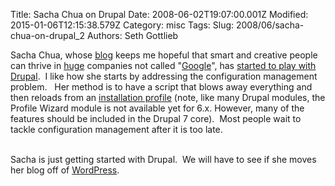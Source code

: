 Title: Sacha Chua on Drupal
Date: 2008-06-02T19:07:00.001Z
Modified: 2015-01-06T12:15:38.579Z
Category: misc
Tags: 
Slug: 2008/06/sacha-chua-on-drupal_2
Authors: Seth Gottlieb

Sacha Chua, whose [blog](http://sachachua.com/wp/)&nbsp;keeps me hopeful that smart and creative people can thrive in [huge](http://www.ibm.com) companies not called "[Google](http://www.google.com/)", has [started to play with](http://sachachua.com/wp/2008/06/01/drupal-lather-rinse-repeat-cleaner-development-with-installation-profiles-and-makefiles/) [Drupal](http://drupal.org/). &nbsp;I like how she starts by addressing the configuration management problem. &nbsp; Her method is to have a script that blows away everything and then reloads from an [installation profile](http://drupal.org/project/install_profile_api) (note, like many Drupal modules, the Profile Wizard module is not available yet for 6.x.  However, many of the features should be included in the Drupal 7 core). &nbsp;Most people wait to tackle configuration management after it is too late. &nbsp;

<div><br/></div>

<div>Sacha is just getting started with Drupal. &nbsp;We will have to see if she moves her blog off of <a href="http://wordpress.org/">WordPress</a>.</div>
